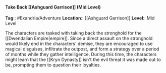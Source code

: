 #### Take Back [[Ashguard Garrison]] (Mid Level)
**Tag**:: #Exandria/Adventure
**Location**:: [[Ashguard Garrison]]
**Level**:: Mid Level

 The characters are tasked with taking back the stronghold for the [[Dwendalian Empire|empire]]. Since a direct assault on the stronghold would likely end in the characters' demise, they are encouraged to use magical disguises, infiltrate the outpost, and form a strategy over a period of months while they gather intelligence. During this time, the characters might learn that the [[Kryn Dynasty]] isn't the evil threat it was made out to be, prompting them to question their loyalties.
